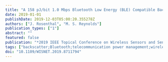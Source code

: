 ```yaml
---
title: "A 158 pJ/bit 1.0 Mbps Bluetooth Low Energy (BLE) Compatible Backscatter Communication System for Wireless Sensing"
date: 2019-01-01
publishDate: 2019-12-03T05:00:20.355278Z
authors: ["J. Rosenthal", "M. S. Reynolds"]
publication_types: ["1"]
abstract: ""
featured: false
publication: "*2019 IEEE Topical Conference on Wireless Sensors and Sensor Networks (WiSNet)*"
tags: ["backscatter;Bluetooth;telecommunication power management;wireless sensor networks;BLE-compatible frequency-shift;backscatter modulator;wireless links;reduced complexity;active radios;wireless sensing applications;backscatter-based wireless sensor tag;sensor data;Bluetooth 4.0 Low Energy devices;FPGA-based BLE Backscatter Sensor Node;external carrier source;backscatter communication;compatible backscatter communication system;BLE active radio;Backscatter;Sensors;Wireless sensor networks;Frequency shift keying;Advertising;Wireless communication;Backscatter;Bluetooth;BLE;communications;internet of things;RFID"]
doi: "10.1109/WISNET.2019.8711794"
---
```


